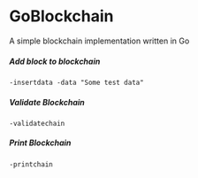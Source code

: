 # GoBlockchain

A simple blockchain implementation written in Go

##### Add block to blockchain

```
-insertdata -data "Some test data"
```

##### Validate Blockchain

```
-validatechain 
```

##### Print Blockchain

```
-printchain 
```